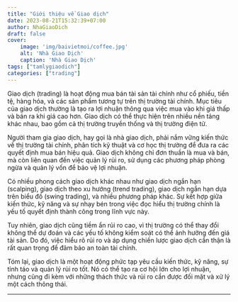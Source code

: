 ```yaml
---
title: "Giới thiệu về Giao dịch"
date: 2023-08-21T15:32:39+07:00
author: NhaGiaoDich
draft: false
cover:
    image: 'img/baivietmoi/coffee.jpg'
    alt: 'Nhà Giao Dịch'
    caption: 'Nhà Giao Dịch'
tags: ["tamlygiaodich"]
categories: ["trading"]
---
```

Giao dịch (trading) là hoạt động mua bán tài sản tài chính như cổ phiếu, tiền tệ, hàng hóa, và các sản phẩm tương tự trên thị trường tài chính. Mục tiêu của giao dịch thường là tạo ra lợi nhuận thông qua việc mua vào khi giá thấp và bán ra khi giá cao hơn. Giao dịch có thể thực hiện trên nhiều nền tảng khác nhau, bao gồm cả thị trường truyền thống và thị trường điện tử.

Người tham gia giao dịch, hay gọi là nhà giao dịch, phải nắm vững kiến thức về thị trường tài chính, phân tích kỹ thuật và cơ học thị trường để đưa ra các quyết định mua bán hiệu quả. Giao dịch không chỉ đơn thuần là mua và bán, mà còn liên quan đến việc quản lý rủi ro, sử dụng các phương pháp phòng ngừa và quản lý vốn để bảo vệ lợi nhuận.

Có nhiều phong cách giao dịch khác nhau như giao dịch ngắn hạn (scalping), giao dịch theo xu hướng (trend trading), giao dịch ngắn hạn dựa trên biểu đồ (swing trading), và nhiều phương pháp khác. Sự kết hợp giữa kiến thức, kỹ năng và sự nhạy bén trong việc đọc hiểu thị trường chính là yếu tố quyết định thành công trong lĩnh vực này.

Tuy nhiên, giao dịch cũng tiềm ẩn rủi ro cao, vì thị trường có thể thay đổi không thể dự đoán và các yếu tố không kiểm soát có thể ảnh hưởng đến giá tài sản. Do đó, việc hiểu rõ rủi ro và áp dụng chiến lược giao dịch cẩn thận là rất quan trọng để đảm bảo an toàn tài chính.

Tóm lại, giao dịch là một hoạt động phức tạp yêu cầu kiến thức, kỹ năng, sự tỉnh táo và quản lý rủi ro tốt. Nó có thể tạo ra cơ hội lớn cho lợi nhuận, nhưng cũng đi kèm với những thách thức và rủi ro cần được đối mặt và xử lý một cách thông thái.

---
